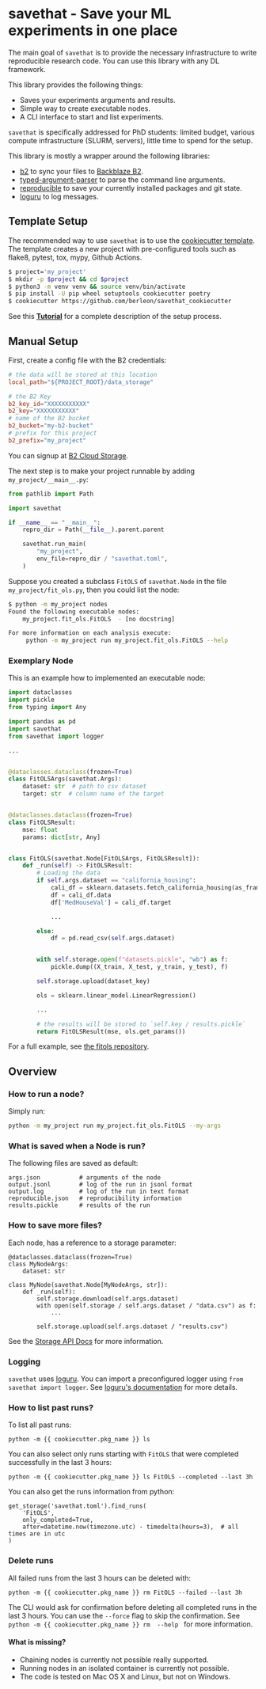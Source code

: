 # savethat - Save your ML experiments in one place

The main goal of `savethat` is to provide the necessary infrastructure to write reproducible
research code. You can use this library with any DL framework.

This library provides the following things:

* Saves your experiments arguments and results.
* Simple way to create executable nodes.
* A CLI interface to start and list experiments.

`savethat` is specifically addressed for PhD students: limited budget, various compute infrastructure (SLURM, servers), little time to spend for the setup.

This library is mostly a wrapper around the following libraries:

* [b2] to sync your files to [Backblaze B2].
* [typed-argument-parser] to parse the command line arguments.
* [reproducible] to save your currently installed packages and git state.
* [loguru] to log messages.


## Template Setup

The recommended way to use `savethat` is to use the [cookiecutter template](https://github.com/berleon/savethat_cookiecutter). The template creates a new project with pre-configured tools such as flake8, pytest, tox, mypy, Github Actions.

```bash
$ project='my_project'
$ mkdir -p $project && cd $project
$ python3 -m venv venv && source venv/bin/activate
$ pip install -U pip wheel setuptools cookiecutter poetry
$ cookiecutter https://github.com/berleon/savethat_cookiecutter
```

See this **[Tutorial]** for a complete description of the setup process.


## Manual Setup

First, create a config file with the B2 credentials:
```toml
# the data will be stored at this location
local_path="${PROJECT_ROOT}/data_storage"

# the B2 Key
b2_key_id="XXXXXXXXXXX"
b2_key="XXXXXXXXXXX"
# name of the B2 bucket
b2_bucket="my-b2-bucket"
# prefix for this project
b2_prefix="my_project"
```
You can signup at [B2 Cloud Storage](https://www.backblaze.com/b2/docs/quick_account.html).

The next step is to make your project runnable by adding `my_project/__main__.py`:

```python
from pathlib import Path

import savethat

if __name__ == "__main__":
    repro_dir = Path(__file__).parent.parent

    savethat.run_main(
        "my_project",
        env_file=repro_dir / "savethat.toml",
    )

```
Suppose you created a subclass `FitOLS` of `savethat.Node` in the file `my_project/fit_ols.py`,
then you could list the node:
```bash
$ python -m my_project nodes
Found the following executable nodes:
    my_project.fit_ols.FitOLS  - [no docstring]

For more information on each analysis execute:
     python -m my_project run my_project.fit_ols.FitOLS --help
```


### Exemplary Node

This is an example how to implemented an executable node:

```python
import dataclasses
import pickle
from typing import Any

import pandas as pd
import savethat
from savethat import logger

...


@dataclasses.dataclass(frozen=True)
class FitOLSArgs(savethat.Args):
    dataset: str  # path to csv dataset
    target: str  # column name of the target


@dataclasses.dataclass(frozen=True)
class FitOLSResult:
    mse: float
    params: dict[str, Any]


class FitOLS(savethat.Node[FitOLSArgs, FitOLSResult]):
    def _run(self) -> FitOLSResult:
        # Loading the data
        if self.args.dataset == "california_housing":
            cali_df = sklearn.datasets.fetch_california_housing(as_frame=True)
            df = cali_df.data
            df['MedHouseVal'] = cali_df.target

            ...

        else:
            df = pd.read_csv(self.args.dataset)


        with self.storage.open(f"datasets.pickle", "wb") as f:
            pickle.dump((X_train, X_test, y_train, y_test), f)

        self.storage.upload(dataset_key)

        ols = sklearn.linear_model.LinearRegression()

        ...

        # the results will be stored to `self.key / results.pickle`
        return FitOLSResult(mse, ols.get_params())
```

For a full example, see [the fitols repository].

## Overview

### How to run a node?

Simply run:
```bash
python -m my_project run my_project.fit_ols.FitOLS --my-args
```


### What is saved when a Node is run?

The following files are saved as default:
```
args.json           # arguments of the node
output.jsonl        # log of the run in jsonl format
output.log          # log of the run in text format
reproducible.json   # reproducibility information
results.pickle      # results of the run
```


### How to save more files?

Each node, has a reference to a storage parameter:
```
@dataclasses.dataclass(frozen=True)
class MyNodeArgs:
    dataset: str

class MyNode(savethat.Node[MyNodeArgs, str]):
    def _run(self):
        self.storage.download(self.args.dataset)
        with open(self.storage / self.args.dataset / "data.csv") as f:
            ...

        self.storage.upload(self.args.dataset / "results.csv")
```

See the [Storage API Docs] for more information.


### Logging

`savethat` uses [loguru](https://github.com/Delgan/loguru). You can import
a preconfigured logger using `from savethat import logger`. See
[loguru's documentation](https://loguru.readthedocs.io/en/stable/index.html)
for more details.


### How to list past runs?

To list all past runs:
```
python -m {{ cookiecutter.pkg_name }} ls
```

You can also select only runs starting with `FitOLS` that were completed
successfully in the last 3 hours:
```
python -m {{ cookiecutter.pkg_name }} ls FitOLS --completed --last 3h
```

You can also get the runs information from python:

```
get_storage('savethat.toml').find_runs(
    'FitOLS',
    only_completed=True,
    after=datetime.now(timezone.utc) - timedelta(hours=3),  # all times are in utc
)
```


### Delete runs

All failed runs from the last 3 hours can be deleted with:

```
python -m {{ cookiecutter.pkg_name }} rm FitOLS --failed --last 3h
```
The CLI would ask for confirmation before deleting all completed runs in the last 3 hours.
You can use the `--force` flag to skip the confirmation.
See `python -m {{ cookiecutter.pkg_name }} rm  --help ` for more information.


#### What is missing?

* Chaining nodes is currently not possible really supported.
* Running nodes in an isolated container is currently not possible.
* The code is tested on Mac OS X and Linux, but not on Windows.


[Tutorial]: https://github.com/berleon/savethat_cookiecutter/blob/master/docs/tutorial.md
[Storage API Docs]: https://berleon.github.io/savethat/savethat/io.html
[reproducible]: https://github.com/oist-cnru/reproducible
[Backblaze B2]: https://www.backblaze.com/
[loguru]: https://github.com/Delgan/loguru
[typed-argument-parser]: https://github.com/swansonk14/typed-argument-parser
[b2]: https://github.com/Backblaze/b2-sdk-python
[the fitols repository]: https://github.com/berleon/fitols
